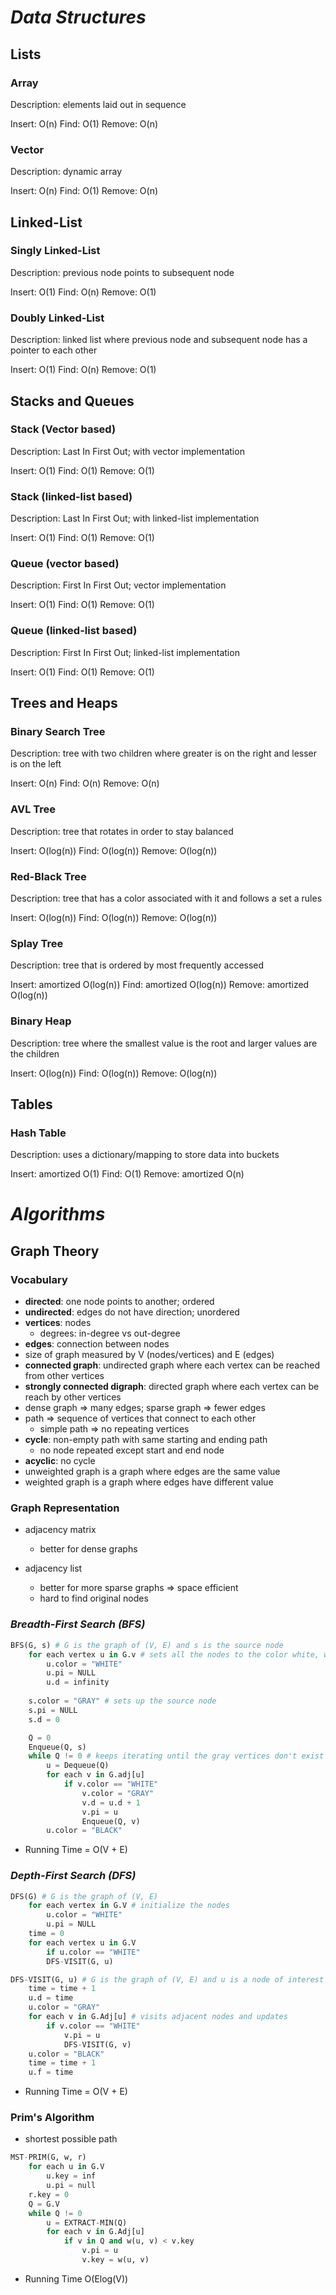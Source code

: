 # ***Data Structures***

## **Lists**

### **Array**

Description: elements laid out in sequence

Insert: O(n)
Find: O(1)
Remove: O(n)

### **Vector**

Description: dynamic array

Insert: O(n)
Find: O(1)
Remove: O(n)

## **Linked-List**

### **Singly Linked-List**

Description: previous node points to subsequent node

Insert: O(1)
Find: O(n)
Remove: O(1)

### **Doubly Linked-List**

Description: linked list where previous node and subsequent node has a pointer to each other

Insert: O(1)
Find: O(n)
Remove: O(1)

## **Stacks and Queues**

### **Stack (Vector based)**

Description: Last In First Out; with vector implementation

Insert: O(1)
Find: O(1)
Remove: O(1)

### **Stack (linked-list based)**

Description: Last In First Out; with linked-list implementation

Insert: O(1)
Find: O(1)
Remove: O(1)

### **Queue (vector based)**

Description: First In First Out; vector implementation

Insert: O(1)
Find: O(1)
Remove: O(1)

### **Queue (linked-list based)**

Description: First In First Out; linked-list implementation

Insert: O(1)
Find: O(1)
Remove: O(1)

## **Trees and Heaps**

### **Binary Search Tree**

Description: tree with two children where greater is on the right and lesser is on the left

Insert: O(n)
Find: O(n)
Remove: O(n)

### **AVL Tree**

Description: tree that rotates in order to stay balanced

Insert: O(log(n))
Find: O(log(n))
Remove: O(log(n))

### **Red-Black Tree**

Description: tree that has a color associated with it and follows a set a rules

Insert: O(log(n))
Find: O(log(n))
Remove: O(log(n))

### **Splay Tree**

Description: tree that is ordered by most frequently accessed

Insert: amortized O(log(n))
Find: amortized O(log(n))
Remove: amortized O(log(n))

### **Binary Heap**

Description: tree where the smallest value is the root and larger values are the children

Insert: O(log(n))
Find: O(log(n))
Remove: O(log(n))

## **Tables**

### **Hash Table**

Description: uses a dictionary/mapping to store data into buckets

Insert: amortized O(1)
Find: O(1)
Remove: amortized O(n)

# ***Algorithms***

## **Graph Theory**
### **Vocabulary**

- **directed**: one node points to another; ordered
- **undirected**: edges do not have direction; unordered
- **vertices**: nodes
    - degrees: in-degree vs out-degree
- **edges**: connection between nodes
- size of graph measured by V (nodes/vertices) and E (edges)
- **connected graph**: undirected graph where each vertex can be reached from other vertices
- **strongly connected digraph**: directed graph where each vertex can be reach by other vertices
- dense graph => many edges; sparse graph => fewer edges
- path => sequence of vertices that connect to each other
    - simple path => no repeating vertices
- **cycle**: non-empty path with same starting and ending path
    - no node repeated except start and end node
- **acyclic**: no cycle
- unweighted graph is a graph where edges are the same value
- weighted graph is a graph where edges have different value

### **Graph Representation**
- adjacency matrix
    - better for dense graphs

- adjacency list
    - better for more sparse graphs => space efficient
    - hard to find original nodes

### *Breadth-First Search (BFS)*

```python
BFS(G, s) # G is the graph of (V, E) and s is the source node
    for each vertex u in G.v # sets all the nodes to the color white, with no predecessor, and infinite distance
        u.color = "WHITE"
        u.pi = NULL
        u.d = infinity
    
    s.color = "GRAY" # sets up the source node 
    s.pi = NULL
    s.d = 0

    Q = 0
    Enqueue(Q, s)
    while Q != 0 # keeps iterating until the gray vertices don't exist
        u = Dequeue(Q)
        for each v in G.adj[u]
            if v.color == "WHITE"
                v.color = "GRAY"
                v.d = u.d + 1
                v.pi = u
                Enqueue(Q, v)
        u.color = "BLACK"
```

- Running Time = O(V + E)

### *Depth-First Search (DFS)*

```python
DFS(G) # G is the graph of (V, E)
    for each vertex in G.V # initialize the nodes
        u.color = "WHITE"
        u.pi = NULL
    time = 0
    for each vertex u in G.V
        if u.color == "WHITE"
        DFS-VISIT(G, u)

DFS-VISIT(G, u) # G is the graph of (V, E) and u is a node of interest
    time = time + 1
    u.d = time
    u.color = "GRAY"
    for each v in G.Adj[u] # visits adjacent nodes and updates
        if v.color == "WHITE"
            v.pi = u
            DFS-VISIT(G, v)
    u.color = "BLACK"
    time = time + 1
    u.f = time

```

- Running Time = O(V + E)

### **Prim's Algorithm**
- shortest possible path

```python
MST-PRIM(G, w, r)
    for each u in G.V
        u.key = inf
        u.pi = null
    r.key = 0
    Q = G.V
    while Q != 0
        u = EXTRACT-MIN(Q)
        for each v in G.Adj[u]
            if v in Q and w(u, v) < v.key
                v.pi = u
                v.key = w(u, v)
```

- Running Time O(Elog(V))